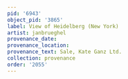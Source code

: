 ```yaml
---
pid: '6943'
object_pid: '3865'
label: View of Heidelberg (New York)
artist: janbrueghel
provenance_date:
provenance_location:
provenance_text: Sale, Kate Ganz Ltd.
collection: provenance
order: '2055'
---
```

